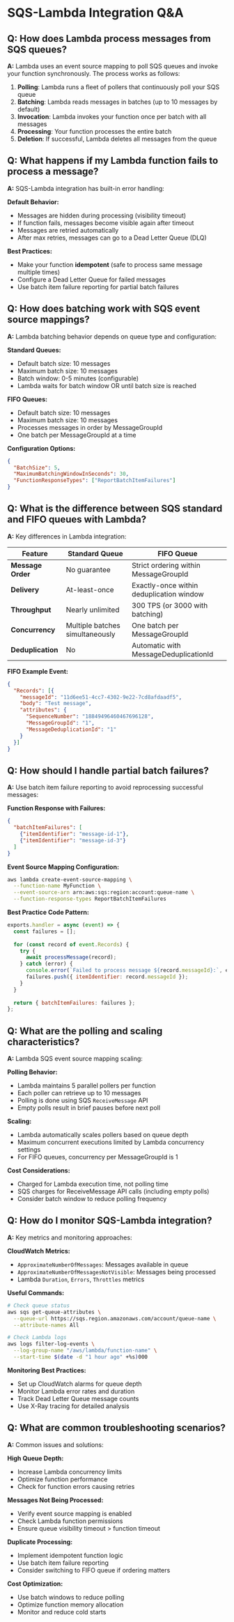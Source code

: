 # SQS-Lambda Integration Q&A

## Q: How does Lambda process messages from SQS queues?

**A:** Lambda uses an event source mapping to poll SQS queues and invoke your function synchronously. The process works as follows:

1. **Polling**: Lambda runs a fleet of pollers that continuously poll your SQS queue
2. **Batching**: Lambda reads messages in batches (up to 10 messages by default)
3. **Invocation**: Lambda invokes your function once per batch with all messages
4. **Processing**: Your function processes the entire batch
5. **Deletion**: If successful, Lambda deletes all messages from the queue

## Q: What happens if my Lambda function fails to process a message?

**A:** SQS-Lambda integration has built-in error handling:

**Default Behavior:**
- Messages are hidden during processing (visibility timeout)
- If function fails, messages become visible again after timeout
- Messages are retried automatically
- After max retries, messages can go to a Dead Letter Queue (DLQ)

**Best Practices:**
- Make your function **idempotent** (safe to process same message multiple times)
- Configure a Dead Letter Queue for failed messages
- Use batch item failure reporting for partial batch failures

## Q: How does batching work with SQS event source mappings?

**A:** Lambda batching behavior depends on queue type and configuration:

**Standard Queues:**
- Default batch size: 10 messages
- Maximum batch size: 10 messages
- Batch window: 0-5 minutes (configurable)
- Lambda waits for batch window OR until batch size is reached

**FIFO Queues:**
- Default batch size: 10 messages
- Maximum batch size: 10 messages
- Processes messages in order by MessageGroupId
- One batch per MessageGroupId at a time

**Configuration Options:**
```json
{
  "BatchSize": 5,
  "MaximumBatchingWindowInSeconds": 30,
  "FunctionResponseTypes": ["ReportBatchItemFailures"]
}
```

## Q: What is the difference between SQS standard and FIFO queues with Lambda?

**A:** Key differences in Lambda integration:

| Feature | Standard Queue | FIFO Queue |
|---------|---------------|------------|
| **Message Order** | No guarantee | Strict ordering within MessageGroupId |
| **Delivery** | At-least-once | Exactly-once within deduplication window |
| **Throughput** | Nearly unlimited | 300 TPS (or 3000 with batching) |
| **Concurrency** | Multiple batches simultaneously | One batch per MessageGroupId |
| **Deduplication** | No | Automatic with MessageDeduplicationId |

**FIFO Example Event:**
```json
{
  "Records": [{
    "messageId": "11d6ee51-4cc7-4302-9e22-7cd8afdaadf5",
    "body": "Test message",
    "attributes": {
      "SequenceNumber": "18849496460467696128",
      "MessageGroupId": "1",
      "MessageDeduplicationId": "1"
    }
  }]
}
```

## Q: How should I handle partial batch failures?

**A:** Use batch item failure reporting to avoid reprocessing successful messages:

**Function Response with Failures:**
```json
{
  "batchItemFailures": [
    {"itemIdentifier": "message-id-1"},
    {"itemIdentifier": "message-id-3"}
  ]
}
```

**Event Source Mapping Configuration:**
```bash
aws lambda create-event-source-mapping \
  --function-name MyFunction \
  --event-source-arn arn:aws:sqs:region:account:queue-name \
  --function-response-types ReportBatchItemFailures
```

**Best Practice Code Pattern:**
```javascript
exports.handler = async (event) => {
  const failures = [];
  
  for (const record of event.Records) {
    try {
      await processMessage(record);
    } catch (error) {
      console.error(`Failed to process message ${record.messageId}:`, error);
      failures.push({ itemIdentifier: record.messageId });
    }
  }
  
  return { batchItemFailures: failures };
};
```

## Q: What are the polling and scaling characteristics?

**A:** Lambda SQS event source mapping scaling:

**Polling Behavior:**
- Lambda maintains 5 parallel pollers per function
- Each poller can retrieve up to 10 messages
- Polling is done using SQS `ReceiveMessage` API
- Empty polls result in brief pauses before next poll

**Scaling:**
- Lambda automatically scales pollers based on queue depth
- Maximum concurrent executions limited by Lambda concurrency settings
- For FIFO queues, concurrency per MessageGroupId is 1

**Cost Considerations:**
- Charged for Lambda execution time, not polling time
- SQS charges for ReceiveMessage API calls (including empty polls)
- Consider batch window to reduce polling frequency

## Q: How do I monitor SQS-Lambda integration?

**A:** Key metrics and monitoring approaches:

**CloudWatch Metrics:**
- `ApproximateNumberOfMessages`: Messages available in queue
- `ApproximateNumberOfMessagesNotVisible`: Messages being processed
- Lambda `Duration`, `Errors`, `Throttles` metrics

**Useful Commands:**
```bash
# Check queue status
aws sqs get-queue-attributes \
  --queue-url https://sqs.region.amazonaws.com/account/queue-name \
  --attribute-names All

# Check Lambda logs
aws logs filter-log-events \
  --log-group-name "/aws/lambda/function-name" \
  --start-time $(date -d "1 hour ago" +%s)000
```

**Monitoring Best Practices:**
- Set up CloudWatch alarms for queue depth
- Monitor Lambda error rates and duration
- Track Dead Letter Queue message counts
- Use X-Ray tracing for detailed analysis

## Q: What are common troubleshooting scenarios?

**A:** Common issues and solutions:

**High Queue Depth:**
- Increase Lambda concurrency limits
- Optimize function performance
- Check for function errors causing retries

**Messages Not Being Processed:**
- Verify event source mapping is enabled
- Check Lambda function permissions
- Ensure queue visibility timeout > function timeout

**Duplicate Processing:**
- Implement idempotent function logic
- Use batch item failure reporting
- Consider switching to FIFO queue if ordering matters

**Cost Optimization:**
- Use batch windows to reduce polling
- Optimize function memory allocation
- Monitor and reduce cold starts

